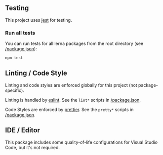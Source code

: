 ## Testing

This project uses [jest](https://jestjs.io/) for testing.

### Run all tests

You can run tests for all lerna packages from the root directory (see [/package.json](/package.json)):

```sh
npm test
```

## Linting / Code Style

Linting and code styles are enforced globally for this project (not package-specific).

Linting is handled by [eslint](https://eslint.org/). See the `lint*` scripts in [/package.json](/package.json).

Code Styles are enforced by [prettier](https://prettier.io/). See the `pretty*` scripts in [/package.json](/package.json).

## IDE / Editor

This package includes some quality-of-life configurations for Visual Studio Code, but it's not required.
